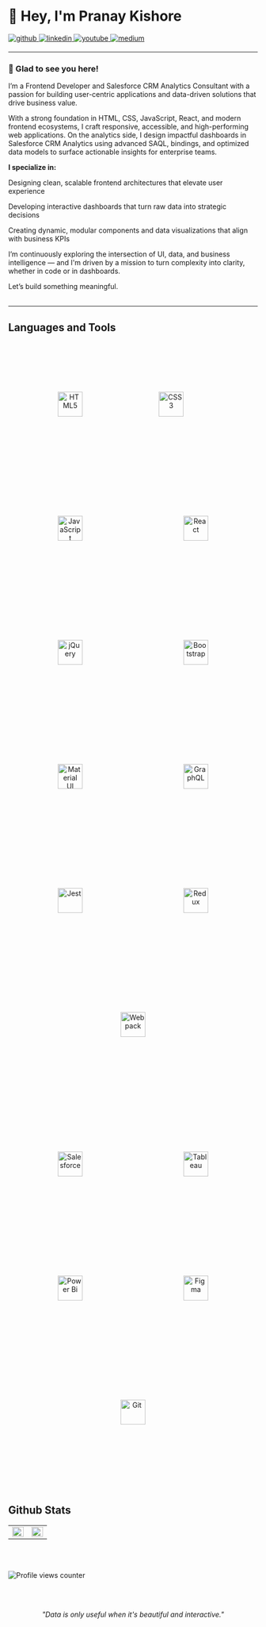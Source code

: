 <h1 align="left">👋 Hey, I'm Pranay Kishore</h1>
<a href="https://github.com/PranayKishore" target="_blank">
<img src=https://img.shields.io/badge/github-%2324292e.svg?&style=for-the-badge&logo=github&logoColor=white alt=github style="margin-bottom: 5px;" />
</a>
<a href="https://linkedin.com/in/pranay-kishore-sf" target="_blank">
<img src=https://img.shields.io/badge/linkedin-%231E77B5.svg?&style=for-the-badge&logo=linkedin&logoColor=white alt=linkedin style="margin-bottom: 5px;" />
</a>
<a href="https://www.youtube.com/@https://www.youtube.com/@PranayKishore" target="_blank">
<img src=https://img.shields.io/badge/youtube-%23EE4831.svg?&style=for-the-badge&logo=youtube&logoColor=white alt=youtube style="margin-bottom: 5px;" />
</a>
<a href="https://medium.com/https://medium.com/@pranaykishoremanekar" target="_blank">
<img src=https://img.shields.io/badge/medium-%23292929.svg?&style=for-the-badge&logo=medium&logoColor=white alt=medium style="margin-bottom: 5px;" />
</a>  

---

### 🧠 Glad to see you here!  
I’m a Frontend Developer and Salesforce CRM Analytics Consultant with a passion for building user-centric applications and data-driven solutions that drive business value.

With a strong foundation in HTML, CSS, JavaScript, React, and modern frontend ecosystems, I craft responsive, accessible, and high-performing web applications. On the analytics side, I design impactful dashboards in Salesforce CRM Analytics using advanced SAQL, bindings, and optimized data models to surface actionable insights for enterprise teams.

**I specialize in:**

  Designing clean, scalable frontend architectures that elevate user experience
  
  Developing interactive dashboards that turn raw data into strategic decisions
  
  Creating dynamic, modular components and data visualizations that align with business KPIs

I’m continuously exploring the intersection of UI, data, and business intelligence — and I'm driven by a mission to turn complexity into clarity, whether in code or in dashboards.

Let’s build something meaningful.   
<br/>  

---

## Languages and Tools  
<div align="center">  
<a href="https://en.wikipedia.org/wiki/HTML5" target="_blank"><img style="margin: 50px" src="https://profilinator.rishav.dev/skills-assets/html5-original-wordmark.svg" alt="HTML5" height="50" /></a>            <a href="https://www.w3schools.com/css/" target="_blank"><img style="margin: 100px" src="https://profilinator.rishav.dev/skills-assets/css3-original-wordmark.svg" alt="CSS3" height="50" /></a>            <a href="https://www.javascript.com/" target="_blank"><img style="margin: 100px" src="https://profilinator.rishav.dev/skills-assets/javascript-original.svg" alt="JavaScript" height="50" /></a>            <a href="https://reactjs.org/" target="_blank"><img style="margin: 100px" src="https://profilinator.rishav.dev/skills-assets/react-original-wordmark.svg" alt="React" height="50" /></a>            <a href="https://jquery.com/" target="_blank"><img style="margin: 100px" src="https://profilinator.rishav.dev/skills-assets/jquery.png" alt="jQuery" height="50" /></a> 
<a href="https://getbootstrap.com/docs/3.4/javascript/" target="_blank"><img style="margin: 100px" src="https://profilinator.rishav.dev/skills-assets/bootstrap-plain.svg" alt="Bootstrap" height="50" /></a>  
<a href="https://mui.com/" target="_blank"><img style="margin: 100px" src="https://profilinator.rishav.dev/skills-assets/mui.png" alt="Material UI" height="50" /></a> <a href="https://graphql.org/" target="_blank"><img style="margin: 100px" src="https://profilinator.rishav.dev/skills-assets/graphql.png" alt="GraphQL" height="50" /></a> <a href="https://www.jestjs.io/" target="_blank"><img style="margin: 100px" src="https://profilinator.rishav.dev/skills-assets/jest.svg" alt="Jest" height="50" /></a> <a href="https://redux.js.org/" target="_blank"><img style="margin: 100px" src="https://profilinator.rishav.dev/skills-assets/redux-original.svg" alt="Redux" height="50" /></a> <a href="https://webpack.js.org/" target="_blank"><img style="margin: 100px" src="https://profilinator.rishav.dev/skills-assets/webpack-original.svg" alt="Webpack" height="50" /></a> 
  
<br/> 

<br/>

<a href="https://www.salesforce.com/in/" target="_blank"><img style="margin: 100px" src="https://profilinator.rishav.dev/skills-assets/salesforce.png" alt="Salesforce" height="50" /></a> <a href="https://www.tableau.com/" target="_blank"><img style="margin: 100px" src="https://profilinator.rishav.dev/skills-assets/tableau.svg" alt="Tableau" height="50" /></a> <a href="https://powerbi.microsoft.com/en-us/" target="_blank"><img style="margin: 100px" src="https://profilinator.rishav.dev/skills-assets/powerbi.png" alt="Power Bi" height="50" /></a> <a href="https://www.figma.com/" target="_blank"><img style="margin: 100px" src="https://profilinator.rishav.dev/skills-assets/figma-icon.svg" alt="Figma" height="50" /></a> <a href="https://github.com/" target="_blank"><img style="margin: 100px" src="https://profilinator.rishav.dev/skills-assets/git-scm-icon.svg" alt="Git" height="50" /></a>  
 
</div>   

<br/>  

## Github Stats  
<table><tr><td valign="top" width="50%" align="center">

<img src="https://github-readme-stats.vercel.app/api?username=PranayKishore&show_icons=true&count_private=true&hide_border=true" align="left" style="width: 100%" />

</td><td valign="top" width="50%">

<img src="https://github-readme-stats.vercel.app/api/top-langs/?username=PranayKishore&hide_border=true&layout=compact" align="left" style="width: 100%" />

</td></tr></table>  

<br/>  

<br/>  

![Profile views counter](https://komarev.com/ghpvc/?username=PranayKishore&&style=flat-square)  
  
<br/>  

<br />

<p align="center">
  <em>"Data is only useful when it's beautiful and interactive."</em><br>
</p>
